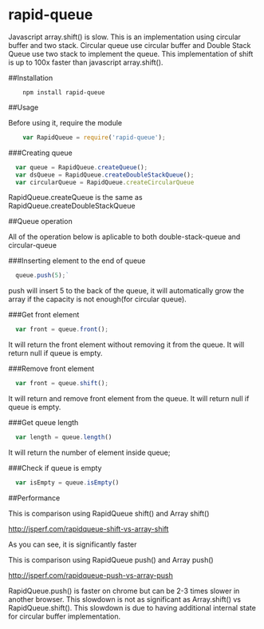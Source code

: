 rapid-queue
=============
Javascript array.shift() is slow. This is an implementation using circular buffer and two stack. Circular queue use circular buffer and Double Stack Queue use two stack to implement the queue. This implementation of shift is up to 100x faster than javascript array.shift().

##Installation

```shell
	npm install rapid-queue
```

##Usage

Before using it, require the module

```js
	var RapidQueue = require('rapid-queue');
```

###Creating queue

```js
  var queue = RapidQueue.createQueue();
  var dsQueue = RapidQueue.createDoubleStackQueue();
  var circularQueue = RapidQueue.createCircularQueue
```

RapidQueue.createQueue is the same as RapidQueue.createDoubleStackQueue

##Queue operation

All of the operation below is aplicable to both double-stack-queue and circular-queue

###Inserting element to the end of queue

```js
  queue.push(5);`
```

push will insert 5 to the back of the queue, it will automatically grow the array if the capacity is not enough(for circular queue).

###Get front element

```js
  var front = queue.front();
```

It will return the front element without removing it from the queue. It will return null if queue is empty.

###Remove front element

```js
  var front = queue.shift();
```

It will return and remove front element from the queue. It will return null if queue is empty.

###Get queue length

```js
  var length = queue.length()
```

It will return the number of element inside queue;

###Check if queue is empty

```js
  var isEmpty = queue.isEmpty()
```

##Performance

This is comparison using RapidQueue shift() and Array shift()

http://jsperf.com/rapidqueue-shift-vs-array-shift

As you can see, it is significantly faster

This is comparison using RapidQueue push() and Array push()

http://jsperf.com/rapidqueue-push-vs-array-push

RapidQueue.push() is faster on chrome but can be 2-3 times slower in another browser. This slowdown is not as significant as Array.shift() vs RapidQueue.shift(). This slowdown is due to having additional internal state for circular buffer implementation.


